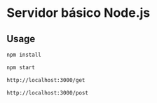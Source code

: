# Servidor básico Node.js

## Usage

```bash
npm install
```

```bash
npm start
```
```bash
http://localhost:3000/get
```

```bash
http://localhost:3000/post
```
